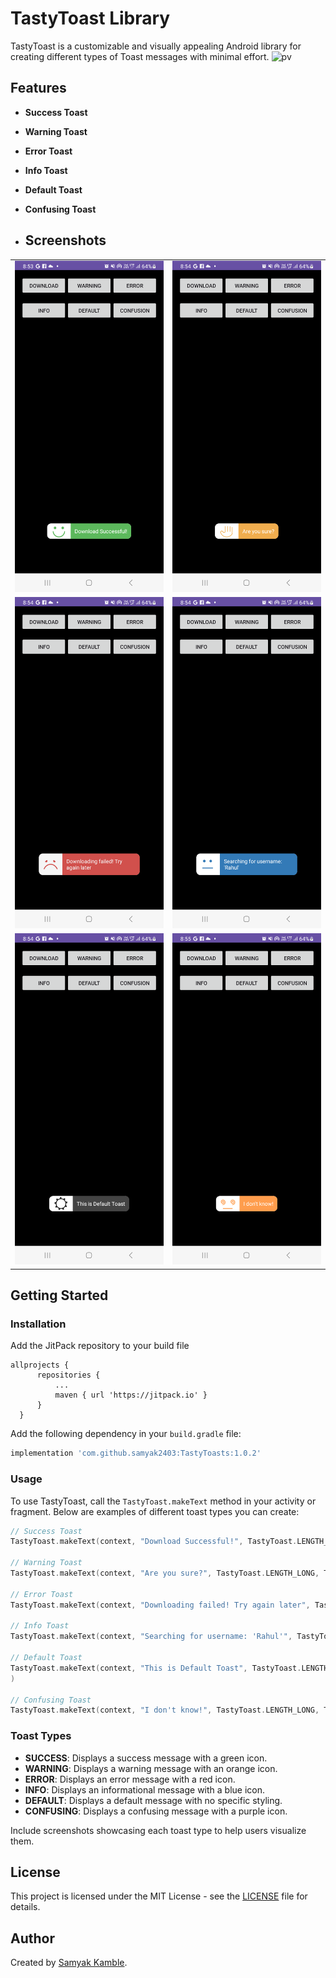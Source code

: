 # TastyToast Library

TastyToast is a customizable and visually appealing Android library for creating different types of Toast messages with minimal effort.
![pv](https://pageview.vercel.app/?github_user=TastyToasts)

## Features

- **Success Toast**
- **Warning Toast**
- **Error Toast**
- **Info Toast**
- **Default Toast**
- **Confusing Toast**

- ## Screenshots


|                                |                                |
|:-------------------------:|:-------------------------:|
|<img src="image/1.png" width="250px"/>  |  <img src="image/2.png" width="250px"/> |
|<img src="image/3.png" width="250px"/>  |  <img src="image/4.png" width="250px"/> |
|<img src="image/5.png" width="250px"/>  |  <img src="image/6.png" width="250px"/> |



## Getting Started

### Installation


 Add the JitPack repository to your build file 
  ```
  allprojects {
		repositories {
			...
			maven { url 'https://jitpack.io' }
		}
	}
  ```

Add the following dependency in your `build.gradle` file:

```groovy
implementation 'com.github.samyak2403:TastyToasts:1.0.2'
```

### Usage

To use TastyToast, call the `TastyToast.makeText` method in your activity or fragment. Below are examples of different toast types you can create:

```kotlin
// Success Toast
TastyToast.makeText(context, "Download Successful!", TastyToast.LENGTH_LONG, TastyToast.SUCCESS)

// Warning Toast
TastyToast.makeText(context, "Are you sure?", TastyToast.LENGTH_LONG, TastyToast.WARNING)

// Error Toast
TastyToast.makeText(context, "Downloading failed! Try again later", TastyToast.LENGTH_LONG, TastyToast.ERROR)

// Info Toast
TastyToast.makeText(context, "Searching for username: 'Rahul'", TastyToast.LENGTH_LONG, TastyToast.INFO)

// Default Toast
TastyToast.makeText(context, "This is Default Toast", TastyToast.LENGTH_LONG, TastyToast.DEFAULT
)

// Confusing Toast
TastyToast.makeText(context, "I don't know!", TastyToast.LENGTH_LONG, TastyToast.CONFUSING)
```

### Toast Types

- **SUCCESS**: Displays a success message with a green icon.
- **WARNING**: Displays a warning message with an orange icon.
- **ERROR**: Displays an error message with a red icon.
- **INFO**: Displays an informational message with a blue icon.
- **DEFAULT**: Displays a default message with no specific styling.
- **CONFUSING**: Displays a confusing message with a purple icon.



Include screenshots showcasing each toast type to help users visualize them.

## License

This project is licensed under the MIT License - see the [LICENSE](LICENSE) file for details.

## Author

Created by [Samyak Kamble](https://github.com/samyak2403).
